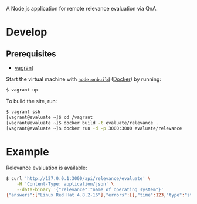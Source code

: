 A Node.js application for remote relevance evaluation via QnA.

# Develop
## Prerequisites
- [vagrant](http://www.vagrantup.com/downloads.html)

Start the virtual machine with [`node:onbuild`](https://github.com/joyent/docker-node) ([Docker](https://www.docker.com/)) by running:

```bash
$ vagrant up
```

To build the site, run:

```bash
$ vagrant ssh
[vagrant@evaluate ~]$ cd /vagrant
[vagrant@evaluate ~]$ docker build -t evaluate/relevance .
[vagrant@evaluate ~]$ docker run -d -p 3000:3000 evaluate/relevance
```

# Example
Relevance evaluation is available:

```bash
$ curl 'http://127.0.0.1:3000/api/relevance/evaluate' \
	-H 'Content-Type: application/json' \
	--data-binary '{"relevance":"name of operating system"}'
{"answers":["Linux Red Hat 4.8.2-16"],"errors":[],"time":123,"type":"string"}
```
